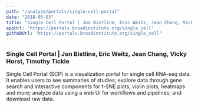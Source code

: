 ```yaml
---
path: "/analyze/portals/single-cell-portal"
date: "2018-05-03"
title: "Single Cell Portal | Jon Bistline, Eric Weitz, Jean Chang, Vicky Horst, Timothy Tickle"
appUrl: "https://portals.broadinstitute.org/single_cell"
githubUrl: "https://portals.broadinstitute.org/single_cell"
---
```


### Single Cell Portal | Jon Bistline, Eric Weitz, Jean Chang, Vicky Horst, Timothy Tickle

Single Cell Portal (SCP) is a visualization portal for single cell RNA-seq data. It enables users to see summaries of studies; explore data through gene search and interactive components for t-SNE plots, violin plots, heatmaps and more; analyze data using a web UI for workflows and pipelines; and download raw data.

